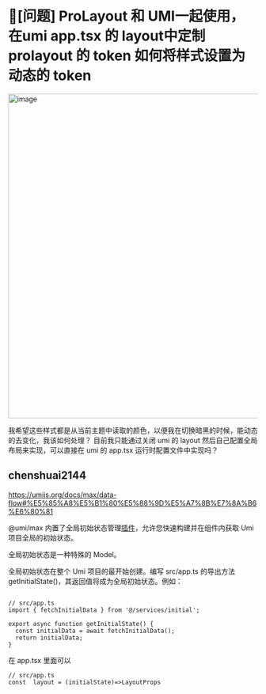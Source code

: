 # 🧐[问题] ProLayout 和 UMI一起使用，在umi app.tsx 的 layout中定制 prolayout 的 token 如何将样式设置为动态的 token

  <img width="656" alt="image" src="https://github.com/ant-design/pro-components/assets/21010051/8141bfd2-d1e8-444b-a8ee-5c72188023eb">

我希望这些样式都是从当前主题中读取的颜色，以便我在切换暗黑的时候，能动态的去变化，我该如何处理？
目前我只能通过关闭 umi 的 layout 然后自己配置全局布局来实现，可以直接在 umi 的 app.tsx 运行时配置文件中实现吗？

## chenshuai2144

https://umijs.org/docs/max/data-flow#%E5%85%A8%E5%B1%80%E5%88%9D%E5%A7%8B%E7%8A%B6%E6%80%81

@umi/max 内置了全局初始状态管理[插件](https://github.com/umijs/umi/blob/master/packages/plugins/src/initial-state.ts)，允许您快速构建并在组件内获取 Umi 项目全局的初始状态。

全局初始状态是一种特殊的 Model。

全局初始状态在整个 Umi 项目的最开始创建。编写 src/app.ts 的导出方法 getInitialState()，其返回值将成为全局初始状态。例如：

```

// src/app.ts
import { fetchInitialData } from '@/services/initial';

export async function getInitialState() {
  const initialData = await fetchInitialData();
  return initialData;
}
```

在 app.tsx 里面可以

```
// src/app.ts
const  layout = (initialState)=>LayoutProps
```
